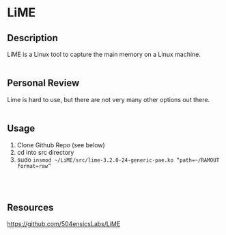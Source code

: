 # LiME

## Description
LiME is a Linux tool to capture the main memory on a Linux machine.
<br />
<br />

## Personal Review
Lime is hard to use, but there are not very many other options out there.
<br />
<br />

## Usage
1. Clone Github Repo (see below)
2. cd into src directory
3. sudo `insmod ~/LiME/src/lime-3.2.0-24-generic-pae.ko “path=~/RAMOUT format=raw”`
<br />
<br />

## Resources
https://github.com/504ensicsLabs/LiME
